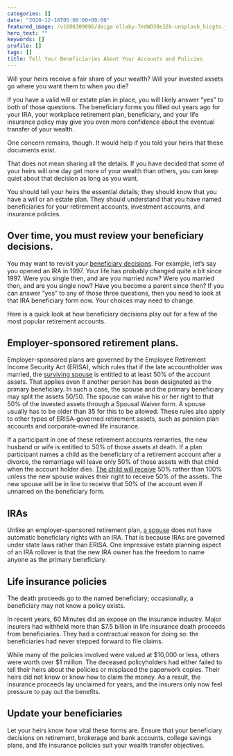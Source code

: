 ```yaml
---
categories: []
date: "2020-12-18T05:00:00+00:00"
featured_image: /v1608309006/daiga-ellaby-7edWO30e32k-unsplash_hicgto.jpg
hero_text: ""
keywords: []
profile: []
tags: []
title: Tell Your Beneficiaries About Your Accounts and Policies
---
```

Will your heirs receive a fair share of your wealth? Will your invested assets go where you want them to when you die?

If you have a valid will or estate plan in place, you will likely answer “yes” to both of those questions. The beneficiary forms you filled out years ago for your IRA, your workplace retirement plan, beneficiary, and your life insurance policy may give you even more confidence about the eventual transfer of your wealth.

One concern remains, though. It would help if you told your heirs that these documents exist.

That does not mean sharing all the details. If you have decided that some of your heirs will one day get more of your wealth than others, you can keep quiet about that decision as long as you want.

You should tell your heirs the essential details; they should know that you have a will or an estate plan. They should understand that you have named beneficiaries for your retirement accounts, investment accounts, and insurance policies.

## Over time, you must review your beneficiary decisions.

You may want to revisit your [beneficiary decisions](https://navalign.com/updates/choosing-a-beneficiary-for-your-ira-or-401-k/). For example, let’s say you opened an IRA in 1997. Your life has probably changed quite a bit since 1997. Were you single then, and are you married now? Were you married then, and are you single now? Have you become a parent since then? If you can answer “yes” to any of those three questions, then you need to look at that IRA beneficiary form now. Your choices may need to change.

Here is a quick look at how beneficiary decisions play out for a few of the most popular retirement accounts.

## Employer-sponsored retirement plans.

Employer-sponsored plans are governed by the Employee Retirement Income Security Act (ERISA), which rules that if the late accountholder was married, the [surviving spouse](https://navalign.com/updates/tips-for-managing-finances-as-unmarried-couples/) is entitled to at least 50% of the account assets. That applies even if another person has been designated as the primary beneficiary. In such a case, the spouse and the primary beneficiary may split the assets 50/50. The spouse can waive his or her right to that 50% of the invested assets through a Spousal Waiver form. A spouse usually has to be older than 35 for this to be allowed. These rules also apply to other types of ERISA-governed retirement assets, such as pension plan accounts and corporate-owned life insurance.

If a participant in one of these retirement accounts remarries, the new husband or wife is entitled to 50% of those assets at death. If a plan participant names a child as the beneficiary of a retirement account after a divorce, the remarriage will leave only 50% of those assets with that child when the account holder dies. [The child will receive](https://navalign.com/updates/how-to-help-your-kids-become-money-masters/) 50% rather than 100% unless the new spouse waives their right to receive 50% of the assets. The new spouse will be in line to receive that 50% of the account even if unnamed on the beneficiary form.

## IRAs

Unlike an employer-sponsored retirement plan, [a spouse](https://navalign.com/updates/why-couples-disagree-about-money/) does not have automatic beneficiary rights with an IRA. That is because IRAs are governed under state laws rather than ERISA. One impressive estate planning aspect of an IRA rollover is that the new IRA owner has the freedom to name anyone as the primary beneficiary.

## Life insurance policies

The death proceeds go to the named beneficiary; occasionally, a beneficiary may not know a policy exists.

In recent years, 60 Minutes did an expose on the insurance industry. Major insurers had withheld more than $7.5 billion in life insurance death proceeds from beneficiaries. They had a contractual reason for doing so: the beneficiaries had never stepped forward to file claims.

While many of the policies involved were valued at $10,000 or less, others were worth over $1 million. The deceased policyholders had either failed to tell their heirs about the policies or misplaced the paperwork copies. Their heirs did not know or know how to claim the money. As a result, the insurance proceeds lay unclaimed for years, and the insurers only now feel pressure to pay out the benefits.

## Update your beneficiaries

Let your heirs know how vital these forms are. Ensure that your beneficiary decisions on retirement, brokerage and bank accounts, college savings plans, and life insurance policies suit your wealth transfer objectives.